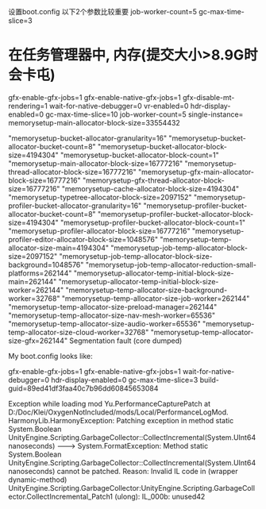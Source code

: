 ﻿
设置boot.config
以下2个参数比较重要
job-worker-count=5
gc-max-time-slice=3

# 在任务管理器中,  内存(提交大小>8.9G时 会卡屯)

gfx-enable-gfx-jobs=1
gfx-enable-native-gfx-jobs=1
gfx-disable-mt-rendering=1
wait-for-native-debugger=0
vr-enabled=0
hdr-display-enabled=0
gc-max-time-slice=10
job-worker-count=5
single-instance=
memorysetup-main-allocator-block-size=33554432


"memorysetup-bucket-allocator-granularity=16"
"memorysetup-bucket-allocator-bucket-count=8"
"memorysetup-bucket-allocator-block-size=4194304"
"memorysetup-bucket-allocator-block-count=1"
"memorysetup-main-allocator-block-size=16777216"
"memorysetup-thread-allocator-block-size=16777216"
"memorysetup-gfx-main-allocator-block-size=16777216"
"memorysetup-gfx-thread-allocator-block-size=16777216"
"memorysetup-cache-allocator-block-size=4194304"
"memorysetup-typetree-allocator-block-size=2097152"
"memorysetup-profiler-bucket-allocator-granularity=16"
"memorysetup-profiler-bucket-allocator-bucket-count=8"
"memorysetup-profiler-bucket-allocator-block-size=4194304"
"memorysetup-profiler-bucket-allocator-block-count=1"
"memorysetup-profiler-allocator-block-size=16777216"
"memorysetup-profiler-editor-allocator-block-size=1048576"
"memorysetup-temp-allocator-size-main=4194304"
"memorysetup-job-temp-allocator-block-size=2097152"
"memorysetup-job-temp-allocator-block-size-background=1048576"
"memorysetup-job-temp-allocator-reduction-small-platforms=262144"
"memorysetup-allocator-temp-initial-block-size-main=262144"
"memorysetup-allocator-temp-initial-block-size-worker=262144"
"memorysetup-temp-allocator-size-background-worker=32768"
"memorysetup-temp-allocator-size-job-worker=262144"
"memorysetup-temp-allocator-size-preload-manager=262144"
"memorysetup-temp-allocator-size-nav-mesh-worker=65536"
"memorysetup-temp-allocator-size-audio-worker=65536"
"memorysetup-temp-allocator-size-cloud-worker=32768"
"memorysetup-temp-allocator-size-gfx=262144"
Segmentation fault (core dumped)


My boot.config looks like:

gfx-enable-gfx-jobs=1
gfx-enable-native-gfx-jobs=1
wait-for-native-debugger=0
hdr-display-enabled=0
gc-max-time-slice=3
build-guid=89ed41df3faa40c7b96dd60845653084

Exception while loading mod Yu.PerformanceCapturePatch at D:/Doc/Klei/OxygenNotIncluded/mods/Local/PerformanceLogMod. 
HarmonyLib.HarmonyException: Patching exception in method static System.Boolean 
UnityEngine.Scripting.GarbageCollector::CollectIncremental(System.UInt64 nanoseconds) ---> System.FormatException:
Method static System.Boolean UnityEngine.Scripting.GarbageCollector::CollectIncremental(System.UInt64 nanoseconds) cannot be patched. Reason: 
Invalid IL code in (wrapper dynamic-method) UnityEngine.Scripting.GarbageCollector:UnityEngine.Scripting.GarbageCollector.CollectIncremental_Patch1 (ulong): IL_000b: unused42  

 